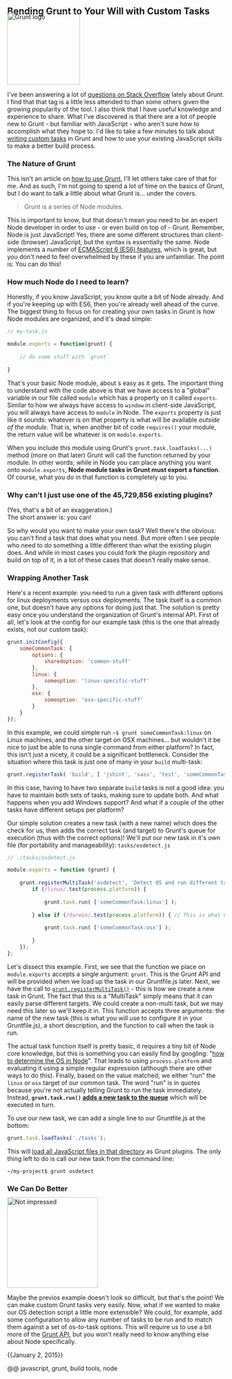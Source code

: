
## Bending Grunt to Your Will with Custom Tasks


<img src='/images/grunt-logo.png' alt='Grunt logo' class='right' style='width:12em; margin-top:-2em; padding-top:0;'>
    
I've been answering a lot of [questions on Stack Overflow](http://stackoverflow.com/questions/tagged/gruntjs) lately about Grunt. I find that that tag is a little less attended to than some others given the growing popularity of the tool. I also think that I have useful knowledge and experience to share. What I've discovered is that there are a lot of people new to Grunt - but familiar with JavaScript - who aren't sure how to accomplish what they hope to. I'd like to take a few minutes to talk about [writing custom tasks](http://gruntjs.com/creating-tasks) in Grunt and how to use your existing JavaScript skills to make a better build process.


### The Nature of Grunt

This isn't an article on [how to use Grunt](http://gruntjs.com/getting-started), I'll let others take care of that for me. And as such, I'm not going to spend a lot of time on the basics of Grunt, but I do want to talk a little about what Grunt is... under the covers.

> Grunt is a series of Node modules.

This is important to know, but that doesn't mean you need to be an expert Node developer in order to use - or even build on top of - Grunt. Remember, Node is just JavaScript! Yes, there are some different structures than client-side (browser) JavaScript, but the syntax is essentially the same. Node implements a number of [ECMAScript 6 (ES6) features](http://es6rocks.com/), which is great, but you don't need to feel overwhelmed by these if you are unfamiliar. The point is: You can do this!

### How much Node do I need to learn?

Honestly, if you know JavaScript, you know quite a bit of Node already. And if you're keeping up with ES6, then you're already well ahead of the curve. The biggest thing to focus on for creating your own tasks in Grunt is how Node modules are organized, and it's dead simple:

```javascript
// my-task.js

module.exports = function(grunt) {
    
    // do some stuff with `grunt`
    
}
```

That's your basic Node module, about s easy as it gets. The important thing to understand with the code above is that we have access to a "global" variable in our file called `module` which has a property on it called `exports`. Similar to how we always have access to `window` in client-side JavaScript, you will always have access to `module` in Node. The `exports` property is just like it sounds: whatever is on that property is what will be available _outside of the module_. That is, when another bit of code `requires()` your module, the return value will be whatever is on `module.exports`.

When you include this module using Grunt's `grunt.task.loadTasks(...)` method (more on that later) Grunt will call the function returned by your module. In other words, while in Node you can place anything you want onto `module.exports`, **Node module tasks in Grunt must export a function**. Of course, what you do in that function is completely up to you.

### Why can't I just use one of the 45,729,856 existing plugins?

<span class='fine'>(Yes, that's a bit of an exaggeration.)</span>  
The short answer is: you can!

So why would you want to make your own task? Well there's the obvious: you can't find a task that does what you need. But more often I see people who need to do something a little different than what the existing plugin does. And while in most cases you could fork the plugin repository and build on top of it, in a lot of these cases that doesn't really make sense.

### Wrapping Another Task

Here's a recent example: you need to run a given task with different options for linux deployments versus osx deployments. The task itself is a common one, but doesn't have any options for doing just that. The solution is pretty easy once you understand the organization of Grunt's internal API. First of all, let's look at the config for our example task (this is the one that already exists, not our custom task):

```javascript
grunt.initConfig({
    someCommonTask: {
        options: {
            sharedoption: 'common-stuff'
        },
        linux: {
            someoption: 'linux-specific-stuff'
        },
        osx: {
            someoption: 'osx-specific-stuff'
        }
    }
});
```

In this example, we could simple run `~$ grunt someCommonTask:linux` on Linux machines, and the other target on OSX machines... but wouldn't it be nice to just be able to runa  single command from either platform? In fact, this isn't just a nicety, it could be a significant bottleneck. Consider the situation where this task is just one of many in your `build` multi-task:

```javascript
grunt.registerTask( 'build', [ 'jshint', 'sass', 'test', 'someCommonTask', 'concat', 'uglify', 'deploy', ... ] );
```

In this case, having to have two separate `build` tasks is not a good idea: you have to maintain both sets of tasks, making sure to update both. And what happens when you add Windows support? And what if a couple of the other tasks have different setups per platform?

Our simple solution creates a new task (with a new name) which does the check for us, then adds the correct task (and target) to Grunt's queue for execution (thus with the correct options)! We'll put our new task in it's own file (for portability and manageability): `tasks/osdetect.js`

```javascript
// ./tasks/osdetect.js

module.exports = function (grunt) {
    
    grunt.registerMultiTask('osdetect', 'Detect OS and run different task based on it', function() {
        if (/linux/.test(process.platform)) {
            
            grunt.task.run( ['someCommonTask:linux'] );
            
        } else if (/darwin/.test(process.platform)) { // This is what Grunt returns for OSX
            
            grunt.task.run( ['someCommonTask:osx'] );
            
        }
    });
};
```

Let's dissect this example. First, we see that the function we place on `module.exports` accepts a single argument: `grunt`. This is the Grunt API and will be provided when we load up the task in our Gruntfile.js later. Next, we have the call to [`grunt.registerMultiTask()`](http://gruntjs.com/api/grunt.task#grunt.task.registermultitask) - this is how we create a new task in Grunt. The fact that this is a "MultiTask" simply means that it can easily parse different targets. We could create a non-multi task, but we may need this later so we'll keep it in. This function accepts three arguments: the name of the new task (this is what you will use to configure it in your Gruntfile.js), a short description, and the function to call when the task is run.

The actual task function itself is pretty basic, it requires a tiny bit of Node core knowledge, but this is something you can easily find by googling: "[how to determine the OS in Node](https://www.google.com/#q=how+to+determine+the+OS+in+Node)". That leads to using `process.platform` and evaluating it using a simple regular expression (although there are other ways to do this). Finally, based on the value matched, we either "run" the `linux` or `osx` target of our common task. The word "run" is in quotes because you're not actually telling Grunt to run the task immediately. Instead, **`grunt.task.run()` [adds a new task to the queue](http://gruntjs.com/api/grunt.task#grunt.task.run)** which will be executed in turn.

To use our new task, we can add a single line to our Gruntfile.js at the bottom:

```javascript
grunt.task.loadTasks('./tasks');
```

This will [load all JavaScript files in that directory](http://gruntjs.com/api/grunt.task#grunt.task.loadtasks) as Grunt plugins. The only thing left to do is call our new task from the command line:

```bash
~/my-project$ grunt osdetect
```

### We Can Do Better

<img src='/images/not-impressed.jpg' alt='Not impressed' class='left' style='width:15em; margin-top:-0.5em; padding-top:0; padding-left:0'>

Maybe the previos example doesn't look so difficult, but that's the point! We can make custom Grunt tasks very easily. Now, what if we wanted to make our OS detection script a little more extensible? We could, for example, add some configuration to allow any number of tasks to be run and to match them against a set of os-to-task options. This will require us to use a bit more of the [Grunt API](http://gruntjs.com/api/grunt), but you won't really need to know anything else about Node specifically.





{{January 2, 2015}}

@@ javascript, grunt, build tools, node
